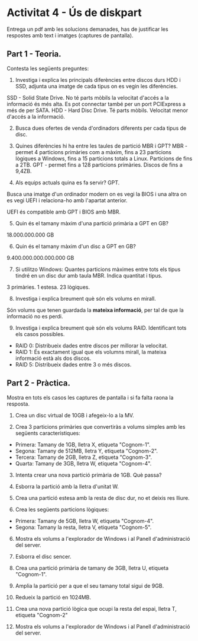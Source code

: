 # Activitat 4 - Ús de diskpart

Entrega un pdf amb les solucions demanades, has de justificar les respostes amb text i imatges (captures de pantalla).

## Part 1 - Teoria.

Contesta les següents preguntes:

1. Investiga i explica les principals diferències entre discos durs HDD i SSD, adjunta una imatge de cada tipus on es vegin les diferències.

SSD - Solid State Drive. No té parts mòbils la velocitat d'accés a la informació és més alta. Es pot connectar també per un port PCIExpress a més de per SATA.
HDD - Hard Disc Drive. Té parts mòbils. Velocitat menor d'accés a la informació.

2. Busca dues ofertes de venda d'ordinadors diferents per cada tipus de disc.
3. Quines diferències hi ha entre les taules de partició MBR i GPT?
MBR - permet 4 particions primàries com a màxim, fins a 23 particions lògiques a Windows, fins a 15 particions totals a Linux. Particions de fins a 2TB.
GPT - permet fins a 128 particions primàries. Discos de fins a 9,4ZB.

4. Als equips actuals quina es fa servir?
GPT.

Busca una imatge d'un ordinador modern on es vegi la BIOS i una altra on es vegi UEFI i relaciona-ho amb l'apartat anterior.

UEFI és compatible amb GPT i BIOS amb MBR.

5. Quin és el tamany màxim d'una partició primària a GPT en GB?

18.000.000.000 GB

6. Quin és el tamany màxim d'un disc a GPT en GB?

9.400.000.000.000.000 GB

7. Si utilitzo Windows: Quantes particions màximes entre tots els tipus tindré en un disc dur amb taula MBR. Indica quantitat i tipus.

3 primàries.
1 estesa.
23 lògiques.

8. Investiga i explica breument què són els volums en mirall.

Són volums que tenen guardada la **mateixa informació**, per tal de que la informació no es perdi.

9. Investiga i explica breument què són els volums RAID. Identificant tots els casos possibles.

- RAID 0: Distribueix dades entre discos per millorar la velocitat.
- RAID 1: És exactament igual que els volumns mirall, la mateixa informació està als dos discos.
- RAID 5: Distribueix dades entre 3 o més discos.

## Part 2 - Pràctica.

Mostra en tots els casos les captures de pantalla i si fa falta raona la resposta.

1. Crea un disc virtual de 10GB i afegeix-lo a la MV.

2. Crea 3 particions primàries que convertiràs a volums simples amb les següents característiques:
  - Primera: Tamany de 1GB, lletra X, etiqueta "Cognom-1".
  - Segona: Tamany de 512MB, lletra Y, etiqueta "Cognom-2".
  - Tercera: Tamany de 2GB, lletra Z, etiqueta "Cognom-3".
  - Quarta: Tamany de 3GB, lletra W, etiqueta "Cognom-4".

3. Intenta crear una nova partició primària de 1GB. Què passa?
   
5.  Esborra la partició amb la lletra d'unitat W.

6. Crea una partició estesa amb la resta de disc dur, no et deixis res lliure.

7. Crea les següents particions lògiques:
  - Primera: Tamany de 5GB, lletra W, etiqueta "Cognom-4".
  - Segona: Tamany la resta, lletra V, etiqueta "Cognom-5".

6. Mostra els volums a l'explorador de Windows i al Panell d'administració del server.

7. Esborra el disc sencer.

8. Crea una partició primària de tamany de 3GB, lletra U, etiqueta "Cognom-1".

9. Amplia la partició per a que el seu tamany total sigui de 9GB.

10. Redueix la partició en 1024MB.

11. Crea una nova partició lògica que ocupi la resta del espai, lletra T, etiqueta "Cognom-2"

12. Mostra els volums a l'explorador de Windows i al Panell d'administració del server.

